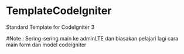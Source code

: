 # TemplateCodeIgniter
Standard Template for CodeIgniter 3

#Note : 
Sering-sering main ke adminLTE dan biasakan pelajari lagi cara main form dan model codeigniter
